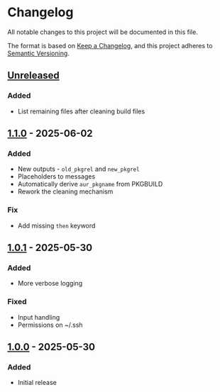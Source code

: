 # Changelog

All notable changes to this project will be documented in this file.

The format is based on [Keep a Changelog](https://keepachangelog.com/en/1.0.0/), and this project
adheres to [Semantic Versioning](https://semver.org/spec/v2.0.0.html).

## [Unreleased]

### Added

- List remaining files after cleaning build files

## [1.1.0] - 2025-06-02

### Added

- New outputs - `old_pkgrel` and `new_pkgrel`
- Placeholders to messages
- Automatically derive `aur_pkgname` from PKGBUILD
- Rework the cleaning mechanism

### Fix

- Add missing `then` keyword

## [1.0.1] - 2025-05-30

### Added

- More verbose logging

### Fixed

- Input handling
- Permissions on ~/.ssh

## [1.0.0] - 2025-05-30

### Added

- Initial release

[Unreleased]: https://github.com/kamack38/pkgbuild-update/compare/v1.1.0...HEAD
[1.1.0]: https://github.com/kamack38/pkgbuild-update/releases/tag/v1.1.0
[1.0.1]: https://github.com/kamack38/pkgbuild-update/releases/tag/v1.0.1
[1.0.0]: https://github.com/kamack38/pkgbuild-update/releases/tag/v1.0.0
